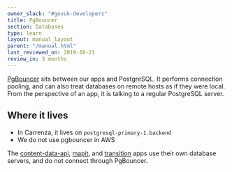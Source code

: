 ```yaml
---
owner_slack: "#govuk-developers"
title: PgBouncer
section: Databases
type: learn
layout: manual_layout
parent: "/manual.html"
last_reviewed_on: 2019-10-21
review_in: 3 months
---
```


[PgBouncer](https://pgbouncer.github.io/) sits between our apps and PostgreSQL.
It performs connection pooling, and can also treat databases on remote hosts as
if they were local. From the perspective of an app, it is talking to a regular
PostgreSQL server.

## Where it lives

* In Carrenza, it lives on `postgresql-primary-1.backend`
* We do not use pgbouncer in AWS

The [content-data-api](/apps/content-data-api.html),
[mapit](/apps/mapit.html), and [transition](/apps/transition.html)
apps use their own database servers, and do not connect through PgBouncer.
